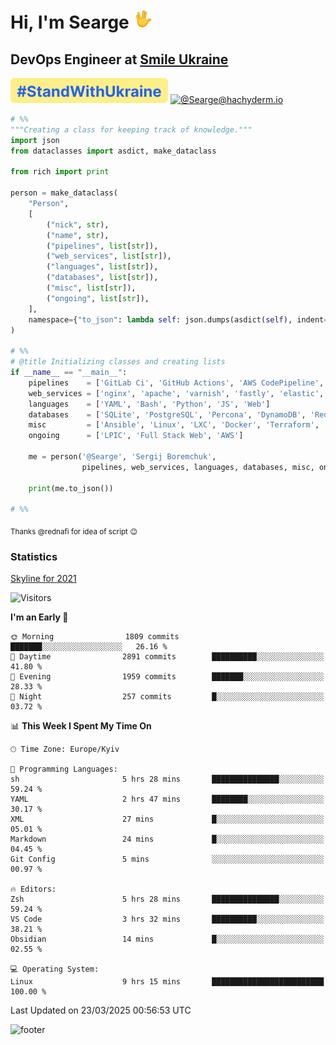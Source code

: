 # Hi, I'm Searge <img src="images/vulcan.webp" style="display: inline-block; margin: 0; height: 2rem" alt="Vulcan salute" />

## DevOps Engineer at [Smile Ukraine](https://smile-ukraine.com/en)

[![Stand With Ukraine](https://raw.githubusercontent.com/vshymanskyy/StandWithUkraine/main/badges/StandWithUkraine.svg)](https://stand-with-ukraine.pp.ua)
<a rel="me" href="https://hachyderm.io/@Searge">![@Searge@hachyderm.io](https://img.shields.io/badge/-@Searge-%232B90D9?logo=mastodon&logoColor=white)</a>

```python
# %%
"""Creating a class for keeping track of knowledge."""
import json
from dataclasses import asdict, make_dataclass

from rich import print

person = make_dataclass(
    "Person",
    [
        ("nick", str),
        ("name", str),
        ("pipelines", list[str]),
        ("web_services", list[str]),
        ("languages", list[str]),
        ("databases", list[str]),
        ("misc", list[str]),
        ("ongoing", list[str]),
    ],
    namespace={"to_json": lambda self: json.dumps(asdict(self), indent=4)},
)

# %%
# @title Initializing classes and creating lists
if __name__ == "__main__":
    pipelines    = ['GitLab Ci', 'GitHub Actions', 'AWS CodePipeline', 'Jenkins']
    web_services = ['nginx', 'apache', 'varnish', 'fastly', 'elastic', 'solr']
    languages    = ['YAML', 'Bash', 'Python', 'JS', 'Web']
    databases    = ['SQLite', 'PostgreSQL', 'Percona', 'DynamoDB', 'Redis']
    misc         = ['Ansible', 'Linux', 'LXC', 'Docker', 'Terraform', 'AWS']
    ongoing      = ['LPIC', 'Full Stack Web', 'AWS']

    me = person('@Searge', 'Sergij Boremchuk',
                pipelines, web_services, languages, databases, misc, ongoing)

    print(me.to_json())

# %%

```

<sub>Thanks @rednafi for idea of script :wink:</sub>

### Statistics

[Skyline for 2021](https://skyline.github.com/Searge/2021)

![Visitors](https://komarev.com/ghpvc/?username=searge&label=Profile%20views&color=0e75b6&style=flat) 
<!--START_SECTION:waka-->
**I'm an Early 🐤** 

```text
🌞 Morning                1809 commits        ███████░░░░░░░░░░░░░░░░░░   26.16 % 
🌆 Daytime                2891 commits        ██████████░░░░░░░░░░░░░░░   41.80 % 
🌃 Evening                1959 commits        ███████░░░░░░░░░░░░░░░░░░   28.33 % 
🌙 Night                  257 commits         █░░░░░░░░░░░░░░░░░░░░░░░░   03.72 % 
```


📊 **This Week I Spent My Time On** 

```text
🕑︎ Time Zone: Europe/Kyiv

💬 Programming Languages: 
sh                       5 hrs 28 mins       ███████████████░░░░░░░░░░   59.24 % 
YAML                     2 hrs 47 mins       ████████░░░░░░░░░░░░░░░░░   30.17 % 
XML                      27 mins             █░░░░░░░░░░░░░░░░░░░░░░░░   05.01 % 
Markdown                 24 mins             █░░░░░░░░░░░░░░░░░░░░░░░░   04.45 % 
Git Config               5 mins              ░░░░░░░░░░░░░░░░░░░░░░░░░   00.97 % 

🔥 Editors: 
Zsh                      5 hrs 28 mins       ███████████████░░░░░░░░░░   59.24 % 
VS Code                  3 hrs 32 mins       ██████████░░░░░░░░░░░░░░░   38.21 % 
Obsidian                 14 mins             █░░░░░░░░░░░░░░░░░░░░░░░░   02.55 % 

💻 Operating System: 
Linux                    9 hrs 15 mins       █████████████████████████   100.00 % 
```


 Last Updated on 23/03/2025 00:56:53 UTC
<!--END_SECTION:waka-->

![footer](https://capsule-render.vercel.app/api?type=waving&color=gradient&customColorList=14,21&height=82&section=footer)
